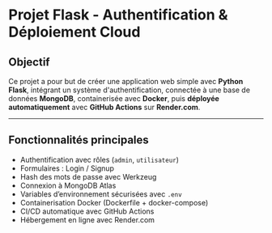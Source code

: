 # Projet Flask - Authentification & Déploiement Cloud

## Objectif

Ce projet a pour but de créer une application web simple avec **Python Flask**, intégrant un système d'authentification, connectée à une base de données **MongoDB**, containerisée avec **Docker**, puis **déployée automatiquement** avec **GitHub Actions** sur **Render.com**.

---

##  Fonctionnalités principales

-  Authentification avec rôles (`admin`, `utilisateur`)
-  Formulaires : Login / Signup
-  Hash des mots de passe avec Werkzeug
-  Connexion à MongoDB Atlas
-  Variables d’environnement sécurisées avec `.env`
-  Containerisation Docker (Dockerfile + docker-compose)
-  CI/CD automatique avec GitHub Actions
-  Hébergement en ligne avec Render.com
